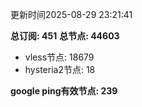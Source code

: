 更新时间2025-08-29 23:21:41

**总订阅: 451**
**总节点: 44603**
- vless节点: 18679
- hysteria2节点: 18

**google ping有效节点: 239**
